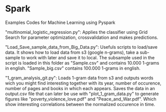 # Spark
Examples Codes for Machine Learning using Pyspark 

"multinomial_logistic_regression.py": Applies the classifier using Grid Search for parameter optimization, crossvalidation and makes predictions.

"Load_Save_sample_data_from_Big_Data.py":
Usefuls scripts to load/save data. It shows how to load data from s3 (google n-grams), take a sub-sample to work with later and save it to local.
The subsample used in the script is loaded in this folder as "Sample.csv" and contains 10.000 1-grams in english.
"Sample_big.csv" contains 100.000 1-grams in english.

"1_gram_analysis_git.py":
Loads 1-gram data from s3 and outputs words wich you might find interesting together with its year, number of occurence, number of pages and books in which each appears. Saves the data in an output.csv file that can later be use with "plot_1_gram_data.py" to generate figures like "poverty_violence_love.pdf" and "Peace_and_War.pdf". Which show interesting correlations between the normalized occurence in time.



